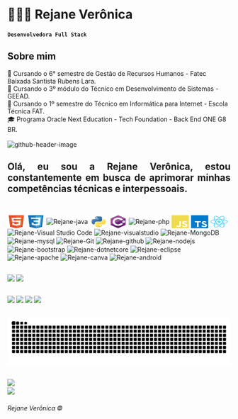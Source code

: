 # 👩🏻‍💻 Rejane Verônica

**`Desenvolvedora Full Stack`**

##

## Sobre mim
 📝 Cursando o 6° semestre de Gestão de Recursos Humanos - Fatec Baixada Santista Rubens Lara. <br>
  📔 Cursando o 3º módulo do Técnico em Desenvolvimento de Sistemas - GEEAD. <br>
  📔 Cursando o 1º semestre do Técnico em Informática para Internet - Escola Técnica FAT. <br>
  🎓 Programa Oracle Next Education - Tech Foundation - Back End ONE G8 BR.<br>
  <br>
  ![github-header-image](https://github.com/user-attachments/assets/5f36eed9-a1bd-4b17-b49b-29984ae29616)
<h2 style="text-align: justify;"> Olá, eu sou a Rejane Verônica, estou constantemente em busca de aprimorar minhas competências técnicas e interpessoais.</h2>


##

<div style="display: inline_block"><br>
  <img align="center" alt="Rejane-HTML" height="30" width="40" src="https://raw.githubusercontent.com/devicons/devicon/master/icons/html5/html5-original.svg">
  <img align="center" alt="Rejane-CSS" height="30" width="40" src="https://raw.githubusercontent.com/devicons/devicon/master/icons/css3/css3-original.svg">
  <img align="center" alt="Rejane-java" height="30" width="40"src="https://cdn.jsdelivr.net/gh/devicons/devicon@latest/icons/java/java-original-wordmark.svg">
  <img align="center" alt="Rejane-Python" height="30" width="40" src="https://raw.githubusercontent.com/devicons/devicon/master/icons/python/python-original.svg">
  <img align="center" alt="Rejane-Csharp" height="30" width="40" src="https://raw.githubusercontent.com/devicons/devicon/master/icons/csharp/csharp-original.svg">
  <img align="center" alt="Rejane-php" height="30" width="40"src="https://cdn.jsdelivr.net/gh/devicons/devicon@latest/icons/php/php-original.svg">
  <img align="center" alt="Rejane-Js" height="30" width="40" src="https://raw.githubusercontent.com/devicons/devicon/master/icons/javascript/javascript-plain.svg">
  <img align="center" alt="Rejane-Ts" height="30" width="40" src="https://raw.githubusercontent.com/devicons/devicon/master/icons/typescript/typescript-plain.svg">
  <img align="center" alt="Rejane-React" height="30" width="40" src="https://raw.githubusercontent.com/devicons/devicon/master/icons/react/react-original.svg">
  <img align="center" alt="Rejane-Visual Studio Code" height="30" width="40" src="https://cdn.jsdelivr.net/gh/devicons/devicon/icons/vscode/vscode-original.svg">
  <img align="center" alt="Rejane-visualstudio" height="30" width="40"src="https://cdn.jsdelivr.net/gh/devicons/devicon@latest/icons/visualstudio/visualstudio-plain.svg">
  <img align="center" alt="Rejane-MongoDB" height="30" width="40" src="https://cdn.jsdelivr.net/gh/devicons/devicon/icons/mongodb/mongodb-original.svg">
   <img align="center" alt="Rejane-mysql" height="50" width="60"src="https://cdn.jsdelivr.net/gh/devicons/devicon@latest/icons/mysql/mysql-original-wordmark.svg">
  <img align="center" alt="Rejane-Git" height="30" width="40" src="https://cdn.jsdelivr.net/gh/devicons/devicon/icons/git/git-original.svg">
  <img align="center" alt="Rejane-github" height="30" width="40"src="https://cdn.jsdelivr.net/gh/devicons/devicon@latest/icons/github/github-original-wordmark.svg">
  <img align="center" alt="Rejane-nodejs" height="30" width="40"src="https://cdn.jsdelivr.net/gh/devicons/devicon@latest/icons/nodejs/nodejs-original-wordmark.svg">
  <img align="center" alt="Rejane-bootstrap" height="30" width="40"src="https://cdn.jsdelivr.net/gh/devicons/devicon@latest/icons/bootstrap/bootstrap-original-wordmark.svg">
  <img align="center" alt="Rejane-dotnetcore" height="30" width="40"src="https://cdn.jsdelivr.net/gh/devicons/devicon@latest/icons/dotnetcore/dotnetcore-original.svg">
  <img align="center" alt="Rejane-eclipse" height="30" width="40"src="https://cdn.jsdelivr.net/gh/devicons/devicon@latest/icons/eclipse/eclipse-original.svg">
  <img align="center" alt="Rejane-apache" height="30" width="40"src="https://cdn.jsdelivr.net/gh/devicons/devicon@latest/icons/apache/apache-original.svg">
  <img align="center" alt="Rejane-canva" height="30" width="40"src="https://cdn.jsdelivr.net/gh/devicons/devicon@latest/icons/canva/canva-original.svg">
  <img align="center" alt="Rejane-android" height="30" width="40"src="https://cdn.jsdelivr.net/gh/devicons/devicon@latest/icons/android/android-plain-wordmark.svg">
     </div>

## 

##

<div>
  <img height="150em" src="https://github-readme-stats.vercel.app/api?username=rejanevero&show_icons=true&theme=nightowl"/>
  <img height="150em" src="https://github-readme-stats.vercel.app/api/top-langs/?username=rejanevero&layout=compact&theme=nightowl"/>
</div>

##
 
<div> 
  <a href="https://www.linkedin.com/in/rejane-verônica-47893b34" target="_blank"><img src="https://img.shields.io/badge/-LinkedIn-%230077B5?style=for-the-badge&logo=linkedin&logoColor=white" target="_blank"></a> 
    <a href="https://instagram.com/rejane.silva81" target="_blank"><img src="https://img.shields.io/badge/-Instagram-%23E4405F?style=for-the-badge&logo=instagram&logoColor=white" target="_blank"></a>
   <a href="mailto:rejanevero@gmail.com"><img src="https://img.shields.io/badge/Gmail-D14836?style=for-the-badge&logo=gmail&logoColor=white" target="_blank"></a>
  <a href="https://www.youtube.com/rejanevero2" target="_blank"><img loading="lazy" src="https://img.shields.io/badge/YouTube-FF0000?style=for-the-badge&logo=youtube&logoColor=white" target="_blank"></a>
  </div>

  ##

<picture align="center">
  <source media="(prefers-color-scheme: dark)" srcset="https://raw.githubusercontent.com/rejanevero/rejanevero/output/github-contribution-grid-snake-dark.svg">
  <source media="(prefers-color-scheme: light)" srcset="https://raw.githubusercontent.com/rejanevero/rejanevero/output/github-contribution-grid-snake-dark.svg">
  <img align="center" alt="github contribution grid snake animation" src="https://raw.githubusercontent.com/rejanevero/rejanevero/output/github-contribution-grid-snake.svg">
</picture>

##

<img src="./assets/img/174527160001202.gif" width="220px">
<br>
<img src="https://komarev.com/ghpvc/?username=rejanevero&color=red&base=1000">
<br>

  ###### Rejane Verônica &copy;


